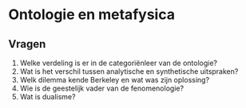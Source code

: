 # Ontologie en metafysica

## Vragen
1. Welke verdeling is er in de categoriënleer van de ontologie?
2. Wat is het verschil tussen analytische en synthetische uitspraken?
3. Welk dilemma kende Berkeley en wat was zijn oplossing?
4. Wie is de geestelijk vader van de fenomenologie?
5. Wat is dualisme?

